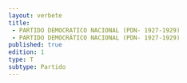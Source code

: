 ```yaml
---
layout: verbete
title:
 - PARTIDO DEMOCRATICO NACIONAL (PDN- 1927-1929)
 - PARTIDO DEMOCRÁTICO NACIONAL (PDN- 1927-1929)
published: true
edition: 1  
type: T
subtype: Partido
---
```


